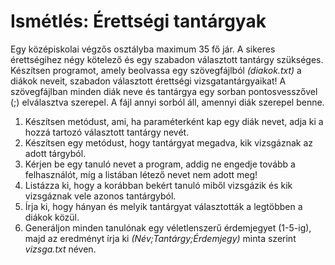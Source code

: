 # Ismétlés: Érettségi tantárgyak

Egy középiskolai végzős osztályba maximum 35 fő jár. A sikeres érettségihez négy kötelező és egy szabadon választott tantárgy szükséges. Készítsen programot, amely beolvassa egy szövegfájlból *(diakok.txt)* a diákok neveit, szabadon választott érettségi vizsgatantárgyaikat! A szövegfájlban minden diák neve és tantárgya egy sorban pontosvesszővel (;) elválasztva szerepel. A fájl annyi sorból áll, amennyi diák szerepel benne.

1.	Készítsen metódust, ami, ha paraméterként kap egy diák nevet, adja ki a hozzá tartozó választott tantárgy nevét. 
2.	Készítsen egy metódust, hogy tantárgyat megadva, kik vizsgáznak az adott tárgyból.
3.	Kérjen be egy tanuló nevet a program, addig ne engedje tovább a felhasználót, míg a listában létező nevet nem adott meg!
4.	Listázza ki, hogy a korábban bekért tanuló miből vizsgázik és kik vizsgáznak vele azonos tantárgyból.
5.	Írja ki, hogy hányan és melyik tantárgyat választották a legtöbben a diákok közül.
6.	Generáljon minden tanulónak egy véletlenszerű érdemjegyet (1-5-ig), majd az eredményt írja ki *(Név;Tantárgy;Érdemjegy)* minta szerint *vizsga.txt* néven.
